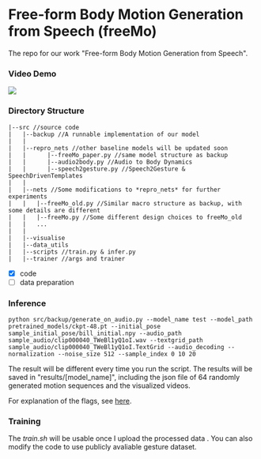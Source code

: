 # Free-form Body Motion Generation from Speech (freeMo)

The repo for our work "Free-form Body Motion Generation from Speech".

### Video Demo
[![](https://res.cloudinary.com/marcomontalbano/image/upload/v1639640143/video_to_markdown/images/youtube--Wb5VYqKX_x0-c05b58ac6eb4c4700831b2b3070cd403.jpg)](https://youtu.be/Wb5VYqKX_x0 "")

### Directory Structure

    |--src //source code
    |   |--backup //A runnable implementation of our model
    |   |
    |   |--repro_nets //other baseline models will be updated soon
    |   |      |--freeMo_paper.py //same model structure as backup
    |   |      |--audio2body.py //Audio to Body Dynamics
    |   |      |--speech2gesture.py //Speech2Gesture & SpeechDrivenTemplates
    |   |
    |   |--nets //Some modifications to *repro_nets* for further experiments
    |   |   |--freeMo_old.py //Similar macro structure as backup, with some details are different
    |   |   |--freeMo.py //Some different design choices to freeMo_old
    |   |   ...
    |   |
    |   |--visualise 
    |   |--data_utils
    |   |--scripts //train.py & infer.py
    |   |--trainer //args and trainer

- [x] code 
- [ ] data preparation

### Inference

    python src/backup/generate_on_audio.py --model_name test --model_path pretrained_models/ckpt-48.pt --initial_pose sample_initial_pose/bill_initial.npy --audio_path sample_audio/clip000040_TWeBl1yQ1oI.wav --textgrid_path sample_audio/clip000040_TWeBl1yQ1oI.TextGrid --audio_decoding --normalization --noise_size 512 --sample_index 0 10 20

The result will be different every time you run the script.
The results will be saved in "results/[model_name]", including the json file of 64 randomly generated motion sequences and the visualized videos. 

For explanation of the flags, see [here](src/backup/).

### Training
The *train.sh* will be usable once I upload the processed data . You can also modify the code to use publicly avaliable gesture dataset.
